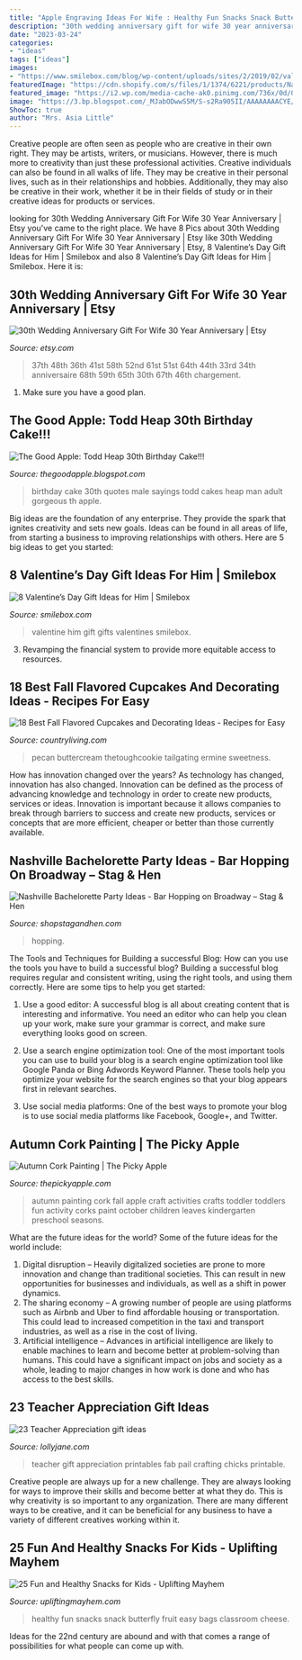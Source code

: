 ```yaml
---
title: "Apple Engraving Ideas For Wife : Healthy Fun Snacks Snack Butterfly Fruit Easy Bags Classroom Cheese"
description: "30th wedding anniversary gift for wife 30 year anniversary"
date: "2023-03-24"
categories:
- "ideas"
tags: ["ideas"]
images:
- "https://www.smilebox.com/blog/wp-content/uploads/sites/2/2019/02/valentines-day-gifts-for-him-1024x683.jpg"
featuredImage: "https://cdn.shopify.com/s/files/1/1374/6221/products/Nashville_Bachelorette_Party_Ideas_-_Broadway_600x600.jpg?v=1547581127"
featured_image: "https://i2.wp.com/media-cache-ak0.pinimg.com/736x/0d/01/76/0d0176dc58fa03def067853e2327b973.jpg?resize=824%2C1666"
image: "https://3.bp.blogspot.com/_MJabODwwS5M/S-s2Ra905II/AAAAAAAACYE/wLlerluam-M/s1600/Heap+Party-2698.jpg"
ShowToc: true
author: "Mrs. Asia Little"
---
```



Creative people are often seen as people who are creative in their own right. They may be artists, writers, or musicians. However, there is much more to creativity than just these professional activities. Creative individuals can also be found in all walks of life. They may be creative in their personal lives, such as in their relationships and hobbies. Additionally, they may also be creative in their work, whether it be in their fields of study or in their creative ideas for products or services.

	

		
looking for 30th Wedding Anniversary Gift For Wife 30 Year Anniversary | Etsy you've came to the right place. We have 8 Pics about 30th Wedding Anniversary Gift For Wife 30 Year Anniversary | Etsy like 30th Wedding Anniversary Gift For Wife 30 Year Anniversary | Etsy, 8 Valentine’s Day Gift Ideas for Him | Smilebox and also 8 Valentine’s Day Gift Ideas for Him | Smilebox. Here it is:
		
    
## 30th Wedding Anniversary Gift For Wife 30 Year Anniversary | Etsy

<img loading=lazy src="https://i.etsystatic.com/21991018/r/il/63756a/2617464753/il_794xN.2617464753_4q5u.jpg" onerror="this.onerror=null;this.src='https://tse3.mm.bing.net/th?id=OIP.QbEQZCKc0E75gZscDA7RKwHaHa&amp;pid=15.1';" alt="30th Wedding Anniversary Gift For Wife 30 Year Anniversary | Etsy">

_Source: etsy.com_

>37th 48th 36th 41st 58th 52nd 61st 51st 64th 44th 33rd 34th anniversaire 68th 59th 65th 30th 67th 46th chargement. 

	

1. Make sure you have a good plan.

    
## The Good Apple: Todd Heap 30th Birthday Cake!!!

<img loading=lazy src="https://3.bp.blogspot.com/_MJabODwwS5M/S-s2Ra905II/AAAAAAAACYE/wLlerluam-M/s1600/Heap+Party-2698.jpg" onerror="this.onerror=null;this.src='https://tse2.mm.bing.net/th?id=OIP.S0RdyG5wL_ObK8JCpZUfjgHaLI&amp;pid=15.1';" alt="The Good Apple: Todd Heap 30th Birthday Cake!!!">

_Source: thegoodapple.blogspot.com_

>birthday cake 30th quotes male sayings todd cakes heap man adult gorgeous th apple. 

	

Big ideas are the foundation of any enterprise. They provide the spark that ignites creativity and sets new goals. Ideas can be found in all areas of life, from starting a business to improving relationships with others. Here are 5 big ideas to get you started:

    
## 8 Valentine’s Day Gift Ideas For Him | Smilebox

<img loading=lazy src="https://www.smilebox.com/blog/wp-content/uploads/sites/2/2019/02/valentines-day-gifts-for-him-1024x683.jpg" onerror="this.onerror=null;this.src='https://tse4.mm.bing.net/th?id=OIP.qVDYogXqE06jtx83NfljqwHaE8&amp;pid=15.1';" alt="8 Valentine’s Day Gift Ideas for Him | Smilebox">

_Source: smilebox.com_

>valentine him gift gifts valentines smilebox. 

	

3. Revamping the financial system to provide more equitable access to resources. 

    
## 18 Best Fall Flavored Cupcakes And Decorating Ideas - Recipes For Easy

<img loading=lazy src="https://hips.hearstapps.com/clv.h-cdn.co/assets/17/32/1600x2377/pecan-pie-cupcakes-1.jpg?resize=768:*" onerror="this.onerror=null;this.src='https://tse4.mm.bing.net/th?id=OIP.03dZHpfHvriBS3o6CMM6EwHaLA&amp;pid=15.1';" alt="18 Best Fall Flavored Cupcakes and Decorating Ideas - Recipes for Easy">

_Source: countryliving.com_

>pecan buttercream thetoughcookie tailgating ermine sweetness. 

	

How has innovation changed over the years?
As technology has changed, innovation has also changed. Innovation can be defined as the process of advancing knowledge and technology in order to create new products, services or ideas. Innovation is important because it allows companies to break through barriers to success and create new products, services or concepts that are more efficient, cheaper or better than those currently available.

    
## Nashville Bachelorette Party Ideas - Bar Hopping On Broadway – Stag &amp; Hen

<img loading=lazy src="https://cdn.shopify.com/s/files/1/1374/6221/products/Nashville_Bachelorette_Party_Ideas_-_Broadway_600x600.jpg?v=1547581127" onerror="this.onerror=null;this.src='https://tse1.mm.bing.net/th?id=OIP.0g-UU4JUG2CoRzWDJ7CT2AHaHa&amp;pid=15.1';" alt="Nashville Bachelorette Party Ideas - Bar Hopping on Broadway – Stag &amp; Hen">

_Source: shopstagandhen.com_

>hopping. 

	

The Tools and Techniques for Building a successful Blog: How can you use the tools you have to build a successful blog?
Building a successful blog requires regular and consistent writing, using the right tools, and using them correctly. Here are some tips to help you get started:
1. Use a good editor: A successful blog is all about creating content that is interesting and informative. You need an editor who can help you clean up your work, make sure your grammar is correct, and make sure everything looks good on screen.

2. Use a search engine optimization tool: One of the most important tools you can use to build your blog is a search engine optimization tool like Google Panda or Bing Adwords Keyword Planner. These tools help you optimize your website for the search engines so that your blog appears first in relevant searches.

3. Use social media platforms: One of the best ways to promote your blog is to use social media platforms like Facebook, Google+, and Twitter.

    
## Autumn Cork Painting | The Picky Apple

<img loading=lazy src="http://www.thepickyapple.com/blog/wp-content/uploads/2011/10/Autumn-Cork-Painting-5.jpg" onerror="this.onerror=null;this.src='https://tse3.mm.bing.net/th?id=OIP.zxACYlbP-Tm-U0RCyNKxqQHaLG&amp;pid=15.1';" alt="Autumn Cork Painting | The Picky Apple">

_Source: thepickyapple.com_

>autumn painting cork fall apple craft activities crafts toddler toddlers fun activity corks paint october children leaves kindergarten preschool seasons. 

	

What are the future ideas for the world?
Some of the future ideas for the world include:
1. Digital disruption – Heavily digitalized societies are prone to more innovation and change than traditional societies. This can result in new opportunities for businesses and individuals, as well as a shift in power dynamics.
2. The sharing economy – A growing number of people are using platforms such as Airbnb and Uber to find affordable housing or transportation. This could lead to increased competition in the taxi and transport industries, as well as a rise in the cost of living.
3. Artificial intelligence – Advances in artificial intelligence are likely to enable machines to learn and become better at problem-solving than humans. This could have a significant impact on jobs and society as a whole, leading to major changes in how work is done and who has access to the best skills.

    
## 23 Teacher Appreciation Gift Ideas

<img loading=lazy src="https://jannawilson.typepad.com/.a/6a00d834737ac769e20133ed11b023970b-800wi" onerror="this.onerror=null;this.src='https://tse2.mm.bing.net/th?id=OIP.sfzWkXe6Qm1KnZihSrnyPAHaLH&amp;pid=15.1';" alt="23 Teacher Appreciation gift ideas">

_Source: lollyjane.com_

>teacher gift appreciation printables fab pail crafting chicks printable. 

	

Creative people are always up for a new challenge. They are always looking for ways to improve their skills and become better at what they do. This is why creativity is so important to any organization. There are many different ways to be creative, and it can be beneficial for any business to have a variety of different creatives working within it.

    
## 25 Fun And Healthy Snacks For Kids - Uplifting Mayhem

<img loading=lazy src="https://i2.wp.com/media-cache-ak0.pinimg.com/736x/0d/01/76/0d0176dc58fa03def067853e2327b973.jpg?resize=824%2C1666" onerror="this.onerror=null;this.src='https://tse3.mm.bing.net/th?id=OIP.isGiEzn1RSP4Rh_6awI7tAHaO-&amp;pid=15.1';" alt="25 Fun and Healthy Snacks for Kids - Uplifting Mayhem">

_Source: upliftingmayhem.com_

>healthy fun snacks snack butterfly fruit easy bags classroom cheese. 

	

Ideas for the 22nd century are abound and with that comes a range of possibilities for what people can come up with.

